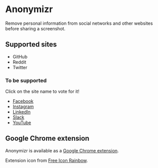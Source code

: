 # Anonymizr

Remove personal information from social networks and other websites before sharing a screenshot.

## Supported sites

+ GitHub
+ Reddit
+ Twitter

### To be supported

Click on the site name to vote for it!

+ [Facebook](https://github.com/thewarpaint/anonymizr/issues/1)
+ [Instagram](https://github.com/thewarpaint/anonymizr/issues/2)
+ [LinkedIn](https://github.com/thewarpaint/anonymizr/issues/3)
+ [Slack](https://github.com/thewarpaint/anonymizr/issues/4)
+ [YouTube](https://github.com/thewarpaint/anonymizr/issues/5)

## Google Chrome extension

Anonymizr is available as a
[Google Chrome extension](https://chrome.google.com/webstore/detail/anonymizr/ljomjdllofmpdebcdminkobjhihllnij).

Extension icon from [Free Icon Rainbow](http://free-icon-rainbow.com/anonymous-mask-icon-1/).


